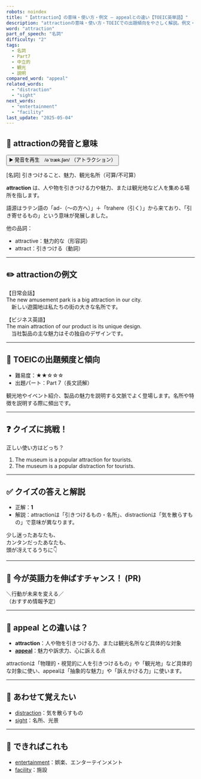 ```yaml
---
robots: noindex
title: "【attraction】の意味・使い方・例文 ― appealとの違い【TOEIC英単語】"
description: "attractionの意味・使い方・TOEICでの出題傾向をやさしく解説。例文・クイズ付きでappealとの違いもわかりやすく学べます。"
word: "attraction"
part_of_speech: "名詞"
difficulty: "2"
tags:
  - 名詞
  - Part7
  - 中立的
  - 観光
  - 説明
compared_word: "appeal"
related_words:
  - "distraction"
  - "sight"
next_words:
  - "entertainment"
  - "facility"
last_update: "2025-05-04"
---
```


## 🔰 attractionの発音と意味

<button class="play-audio" onclick="playTTS('attraction')">
  <span class="play-audio-main">
    ▶️ 発音を再生　/əˈtræk.ʃən/
  </span>
  <span class="play-audio-sub">
    （アトラクション）
  </span>
</button>

[名詞] 引きつけること、魅力、観光名所（可算/不可算）

**attraction** は、人や物を引きつける力や魅力、または観光地など人を集める場所を指します。

語源はラテン語の「ad-（～の方へ）」＋「trahere（引く）」から来ており、「引き寄せるもの」という意味が発展しました。

他の品詞：  
- attractive：魅力的な（形容詞）
- attract：引きつける（動詞）

---

## ✏️ attractionの例文

【日常会話】  
The new amusement park is a big attraction in our city.  
　新しい遊園地は私たちの街の大きな名所です。

【ビジネス英語】  
The main attraction of our product is its unique design.  
　当社製品の主な魅力はその独自のデザインです。

---

## 🎯 TOEICの出題頻度と傾向

- 難易度：★★☆☆☆
- 出題パート：Part 7（長文読解）

観光地やイベント紹介、製品の魅力を説明する文脈でよく登場します。名所や特徴を説明する際に頻出です。

---

## ❓ クイズに挑戦！

正しい使い方はどっち？

1. The museum is a popular attraction for tourists.  
2. The museum is a popular distraction for tourists.

---

## ✅ クイズの答えと解説

- 正解：**1**
- 解説：attractionは「引きつけるもの・名所」、distractionは「気を散らすもの」で意味が異なります。

少し迷ったあなたも、  
カンタンだったあなたも、  
頭が冴えてるうちに👇️

---

## 🚀 今が英語力を伸ばすチャンス！ (PR)

<div class="info-center">
＼行動が未来を変える／<br>  
（おすすめ情報予定）
</div>

---

## 🤔  appeal との違いは？

- **attraction**：人や物を引きつける力、または観光名所など具体的な対象
- **[appeal](/appeal)**：魅力や訴求力、心に訴える点

attractionは「物理的・視覚的に人を引きつけるもの」や「観光地」など具体的な対象に使い、appealは「抽象的な魅力」や「訴えかける力」に使います。

---

## 🧩 あわせて覚えたい

- [distraction](/distraction)：気を散らすもの
- [sight](/sight)：名所、光景

---

## 📖 できればこれも

- [entertainment](/entertainment)：娯楽、エンターテインメント
- [facility](/facility)：施設

<!-- cvid: aid08_bid14 -->
